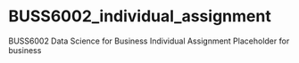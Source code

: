 # BUSS6002_individual_assignment
BUSS6002 Data Science for Business Individual Assignment
Placeholder for business
